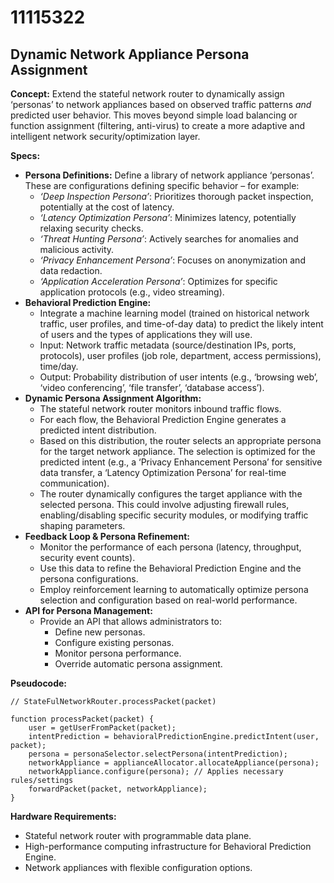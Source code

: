 # 11115322

## Dynamic Network Appliance Persona Assignment

**Concept:** Extend the stateful network router to dynamically assign ‘personas’ to network appliances based on observed traffic patterns *and* predicted user behavior. This moves beyond simple load balancing or function assignment (filtering, anti-virus) to create a more adaptive and intelligent network security/optimization layer.

**Specs:**

*   **Persona Definitions:** Define a library of network appliance ‘personas’. These are configurations defining specific behavior – for example:
    *   *‘Deep Inspection Persona’*: Prioritizes thorough packet inspection, potentially at the cost of latency.
    *   *‘Latency Optimization Persona’*: Minimizes latency, potentially relaxing security checks.
    *   *‘Threat Hunting Persona’*: Actively searches for anomalies and malicious activity.
    *   *‘Privacy Enhancement Persona’*: Focuses on anonymization and data redaction.
    *   *‘Application Acceleration Persona’*: Optimizes for specific application protocols (e.g., video streaming).
*   **Behavioral Prediction Engine:**
    *   Integrate a machine learning model (trained on historical network traffic, user profiles, and time-of-day data) to predict the likely intent of users and the types of applications they will use.
    *   Input: Network traffic metadata (source/destination IPs, ports, protocols), user profiles (job role, department, access permissions), time/day.
    *   Output: Probability distribution of user intents (e.g., ‘browsing web’, ‘video conferencing’, ‘file transfer’, ‘database access’).
*   **Dynamic Persona Assignment Algorithm:**
    *   The stateful network router monitors inbound traffic flows.
    *   For each flow, the Behavioral Prediction Engine generates a predicted intent distribution.
    *   Based on this distribution, the router selects an appropriate persona for the target network appliance. The selection is optimized for the predicted intent (e.g., a ‘Privacy Enhancement Persona’ for sensitive data transfer, a ‘Latency Optimization Persona’ for real-time communication).
    *   The router dynamically configures the target appliance with the selected persona. This could involve adjusting firewall rules, enabling/disabling specific security modules, or modifying traffic shaping parameters.
*   **Feedback Loop & Persona Refinement:**
    *   Monitor the performance of each persona (latency, throughput, security event counts).
    *   Use this data to refine the Behavioral Prediction Engine and the persona configurations.
    *   Employ reinforcement learning to automatically optimize persona selection and configuration based on real-world performance.
*   **API for Persona Management:**
    *   Provide an API that allows administrators to:
        *   Define new personas.
        *   Configure existing personas.
        *   Monitor persona performance.
        *   Override automatic persona assignment.

**Pseudocode:**

```
// StateFulNetworkRouter.processPacket(packet)

function processPacket(packet) {
    user = getUserFromPacket(packet);
    intentPrediction = behavioralPredictionEngine.predictIntent(user, packet);
    persona = personaSelector.selectPersona(intentPrediction);
    networkAppliance = applianceAllocator.allocateAppliance(persona);
    networkAppliance.configure(persona); // Applies necessary rules/settings
    forwardPacket(packet, networkAppliance);
}
```

**Hardware Requirements:**

*   Stateful network router with programmable data plane.
*   High-performance computing infrastructure for Behavioral Prediction Engine.
*   Network appliances with flexible configuration options.